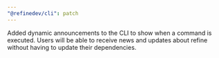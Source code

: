 ```yaml
---
"@refinedev/cli": patch
---
```


Added dynamic announcements to the CLI to show when a command is executed. Users will be able to receive news and updates about refine without having to update their dependencies.
